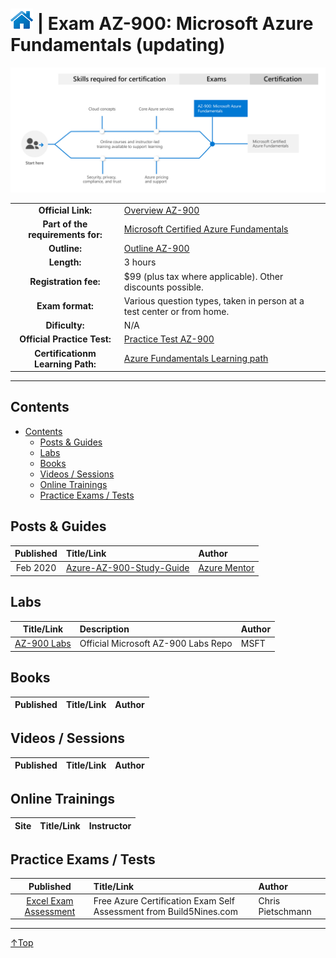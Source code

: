 # [![Home](/img/home.png)](certifications.md "Overview Certifications") | Exam AZ-900: Microsoft Azure Fundamentals (updating)
![Cert](/img/az-900.png)

|                                   |                                                                                                                    |
| :-------------------------------: | :----------------------------------------------------------------------------------------------------------------- |
|        **Official Link:**         | [Overview AZ-900](https://docs.microsoft.com/en-us/learn/certifications/exams/AZ-900)                              |
| **Part of the requirements for:** | [Microsoft Certified Azure Fundamentals](https://docs.microsoft.com/en-us/learn/certifications/azure-fundamentals) |
|           **Outline:**            | [Outline AZ-900](https://query.prod.cms.rt.microsoft.com/cms/api/am/binary/RE3VwUY)                                |
|            **Length:**            | 3 hours                                                                                                            |
|       **Registration fee:**       | $99 (plus tax where applicable).  Other discounts possible.                                                        |
|         **Exam format:**          | Various question types, taken in person at a test center or from home.                                             |
|          **Dificulty:**           | N/A                                                                                                                |
|    **Official Practice Test:**    | [Practice Test AZ-900](https://us.mindhub.com/p/MU-AZ-900)                                                     |
| **Certificationm Learning Path:** | [Azure Fundamentals Learning path](https://query.prod.cms.rt.microsoft.com/cms/api/am/binary/RE38YZj)              |


___

## Contents
- [Contents](#contents)
    - [Posts & Guides](#posts-&-guides)
    - [Labs](#labs)
    - [Books](#books)
    - [Videos / Sessions](#videos-/-sessions)
    - [Online Trainings](#online-trainings)
    - [Practice Exams / Tests](#practice-exams-/-tests)


## Posts & Guides
| Published | Title/Link                                                                          | Author                                             |
| :-------: | :---------------------------------------------------------------------------------- | :------------------------------------------------- |
| Feb 2020  | [Azure-AZ-900-Study-Guide](https://github.com/AzureMentor/Azure-AZ-900-Study-Guide) | [Azure Mentor](https://azurementor.wordpress.com/) |


## Labs
|                                        Title/Link                                        | Description                         | Author |
| :--------------------------------------------------------------------------------------: | :---------------------------------- | :----- |
| [AZ-900 Labs](https://github.com/MicrosoftLearning/AZ-900T0x-MicrosoftAzureFundamentals) | Official Microsoft AZ-900 Labs Repo | MSFT   |


## Books
| Published | Title/Link | Author |
| :-------: | :--------- | :----- |



## Videos / Sessions
| Published | Title/Link | Author |
| :-------: | :--------- | :----- |



## Online Trainings
| Site  | Title/Link | Instructor |
| :---: | :--------- | :--------- |


## Practice Exams / Tests
|                                                                        Published                                                                         | Title/Link                                                         | Author            |
| :------------------------------------------------------------------------------------------------------------------------------------------------------: | :----------------------------------------------------------------- | :---------------- |
| [Excel Exam Assessment](https://github.com/Build5Nines/exam-assessments/blob/master/Assessments/Exam-Msft-AZ-900-Self-Assessment-Build5Nines.xlsx?raw=1) | Free Azure Certification Exam Self Assessment from Build5Nines.com | Chris Pietschmann |

___
 <a href="#top" title="Back to the top.">↑Top</a>
